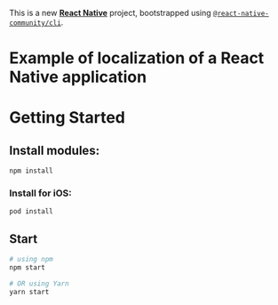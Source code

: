 This is a new [**React Native**](https://reactnative.dev) project, bootstrapped using [`@react-native-community/cli`](https://github.com/react-native-community/cli).

# Example of localization of a React Native application

# Getting Started

## Install modules:

```npm install```

### Install for iOS:

```cd ios
pod install
```

## Start

```bash
# using npm
npm start

# OR using Yarn
yarn start
```

